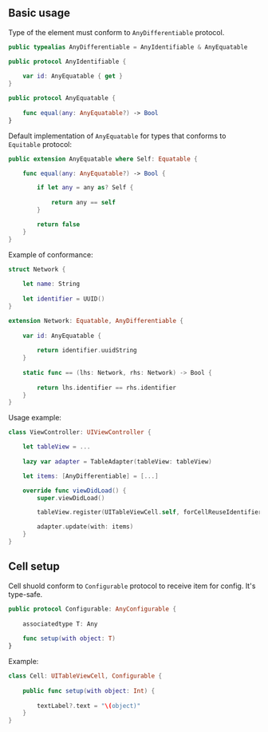 ## Basic usage

Type of the element must conform to `AnyDifferentiable` protocol.

```swift
public typealias AnyDifferentiable = AnyIdentifiable & AnyEquatable

public protocol AnyIdentifiable {
    
    var id: AnyEquatable { get }
}

public protocol AnyEquatable {
    
    func equal(any: AnyEquatable?) -> Bool
}
```

Default implementation of `AnyEquatable`  for types that conforms to `Equitable` protocol:
```swift
public extension AnyEquatable where Self: Equatable {

    func equal(any: AnyEquatable?) -> Bool {

        if let any = any as? Self {
            
            return any == self
        }

        return false
    }
}
```

Example of conformance:
```swift
struct Network {
    
    let name: String
    
    let identifier = UUID()
}

extension Network: Equatable, AnyDifferentiable {
    
    var id: AnyEquatable {
        
        return identifier.uuidString
    }
    
    static func == (lhs: Network, rhs: Network) -> Bool {
        
        return lhs.identifier == rhs.identifier
    }
}
```

Usage example:
```swift
class ViewController: UIViewController {

    let tableView = ...
    
    lazy var adapter = TableAdapter(tableView: tableView)

    let items: [AnyDifferentiable] = [...]

    override func viewDidLoad() {
        super.viewDidLoad()

        tableView.register(UITableViewCell.self, forCellReuseIdentifier: "Cell")

        adapter.update(with: items)
    }
}
```

## Cell setup
Cell shuold conform to `Configurable` protocol to receive item for config. It's type-safe.

```swift
public protocol Configurable: AnyConfigurable {
    
    associatedtype T: Any
    
    func setup(with object: T)
}
```

Example:
```swift
class Cell: UITableViewCell, Configurable {
    
    public func setup(with object: Int) {
        
        textLabel?.text = "\(object)"
    }
}
```